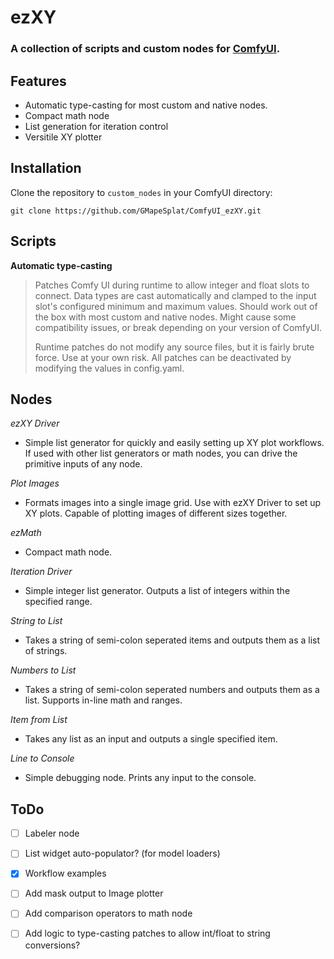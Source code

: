 # ezXY

### A collection of scripts and custom nodes for [ComfyUI](https://github.com/comfyanonymous/ComfyUI).

## Features
- Automatic type-casting for most custom and native nodes.
- Compact math node
- List generation for iteration control
- Versitile XY plotter 

## Installation
Clone the repository to `custom_nodes` in your ComfyUI directory:
```
git clone https://github.com/GMapeSplat/ComfyUI_ezXY.git
```

## Scripts
**Automatic type-casting**
>Patches Comfy UI during runtime to allow integer and float slots to connect. Data types are cast automatically and clamped to the input slot's configured minimum and maximum values. Should work out of the box with most custom and native nodes. Might cause some compatibility issues, or break depending on your version of ComfyUI.
>
>Runtime patches do not modify any source files, but it is fairly brute force. Use at your own risk. All patches can be deactivated by modifying the values in config.yaml.
## Nodes

*ezXY Driver*
- Simple list generator for quickly and easily setting up XY plot workflows. If used with other list generators or math nodes, you can drive the primitive inputs of any node.
  
*Plot Images*
- Formats images into a single image grid. Use with ezXY Driver to set up XY plots. Capable of plotting images of different sizes together.
  
*ezMath*
- Compact math node.
  
*Iteration Driver*
- Simple integer list generator. Outputs a list of integers within the specified range.
  
*String to List*
- Takes a string of semi-colon seperated items and outputs them as a list of strings.
  
*Numbers to List*
- Takes a string of semi-colon seperated numbers and outputs them as a list. Supports in-line math and
  ranges.

*Item from List*
- Takes any list as an input and outputs a single specified item.
  
*Line to Console*
- Simple debugging node. Prints any input to the console.

## ToDo
- [ ] Labeler node
- [ ] List widget auto-populator? (for model loaders)
- [x] Workflow examples
- [ ] Add mask output to Image plotter
- [ ] Add comparison operators to math node
- [ ] Add logic to type-casting patches to allow int/float to string conversions?
  